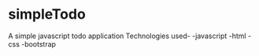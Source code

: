 # simpleTodo
A simple javascript todo application 
Technologies used-
-javascript
-html
-css
-bootstrap
